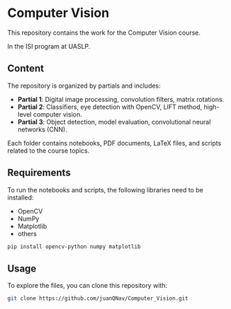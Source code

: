 # Computer Vision

This repository contains the work for the Computer Vision course.

In the ISI program at UASLP.

## Content
The repository is organized by partials and includes:
- **Partial 1**: Digital image processing, convolution filters, matrix rotations.
- **Partial 2**: Classifiers, eye detection with OpenCV, LIFT method, high-level computer vision.
- **Partial 3**: Object detection, model evaluation, convolutional neural networks (CNN).

Each folder contains notebooks, PDF documents, LaTeX files, and scripts related to the course topics.

## Requirements
To run the notebooks and scripts, the following libraries need to be installed:
- OpenCV
- NumPy
- Matplotlib
- others

```bash
pip install opencv-python numpy matplotlib
```

## Usage
To explore the files, you can clone this repository with:
```bash
git clone https://github.com/juanQNav/Computer_Vision.git
```